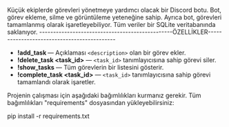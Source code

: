 Küçük ekiplerde görevleri yönetmeye yardımcı olacak bir Discord botu.
Bot, görev ekleme, silme ve görüntüleme yeteneğine sahip.
Ayrıca bot, görevleri tamamlanmış olarak işaretleyebiliyor.
Tüm veriler bir SQLite veritabanında saklanıyor.
------------------------------------------------ÖZELLİKLER--------------------------------------------
- **!add_task <description>** — Açıklaması `<description>` olan bir görev ekler.
- **!delete_task <task_id>** — `<task_id>` tanımlayıcısına sahip görevi siler.
- **!show_tasks** — Tüm görevlerin bir listesini gösterir.
- **!complete_task <task_id>** — `<task_id>` tanımlayıcısına sahip görevi tamamlandı olarak işaretler.

Projenin çalışması için aşağıdaki bağımlılıkları kurmanız gerekir. Tüm bağımlılıkları "requirements" dosyasından yükleyebilirsiniz:

pip install -r requirements.txt
